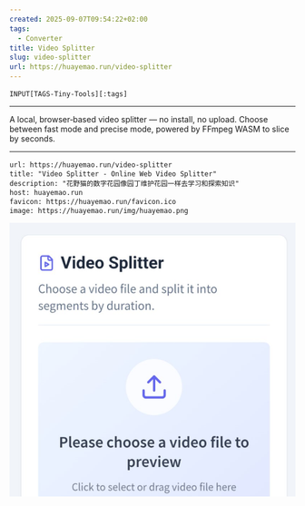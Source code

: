 ```yaml
---
created: 2025-09-07T09:54:22+02:00
tags:
  - Converter
title: Video Splitter
slug: video-splitter
url: https://huayemao.run/video-splitter
---
```

```meta-bind
INPUT[TAGS-Tiny-Tools][:tags]
```

___
A local, browser‑based video splitter — no install, no upload. Choose between fast mode and precise mode, powered by FFmpeg WASM to slice by seconds.
___


```cardlink
url: https://huayemao.run/video-splitter
title: "Video Splitter - Online Web Video Splitter"
description: "花野猫的数字花园像园丁维护花园一样去学习和探索知识"
host: huayemao.run
favicon: https://huayemao.run/favicon.ico
image: https://huayemao.run/img/huayemao.png
```


![](_attachments/video-splitter.jpeg)